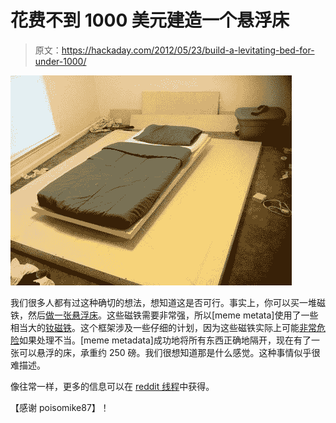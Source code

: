 # 花费不到 1000 美元建造一个悬浮床

> 原文：<https://hackaday.com/2012/05/23/build-a-levitating-bed-for-under-1000/>

![](img/f32fad726c1b160bd80a6ca0d857acb1.png "floating bed")

我们很多人都有过这种确切的想法，想知道这是否可行。事实上，你可以买一堆磁铁，然后[做一张悬浮床](http://imgur.com/a/VWhr7)。这些磁铁需要非常强，所以[meme metata]使用了一些相当大的[钕磁铁](http://en.wikipedia.org/wiki/Neodymium)。这个框架涉及一些仔细的计划，因为这些磁铁实际上可能[非常危险](http://hackaday.com/2009/02/18/dirks-accident/)如果处理不当。[meme metadata]成功地将所有东西正确地隔开，现在有了一张可以悬浮的床，承重约 250 磅。我们很想知道那是什么感觉。这种事情似乎很难描述。

像往常一样，更多的信息可以在 [reddit 线程](http://www.reddit.com/r/pics/comments/u0cuv/i_made_a_bed_that_levitates_on_a_magnetic_field/)中获得。

【感谢 poisomike87】！